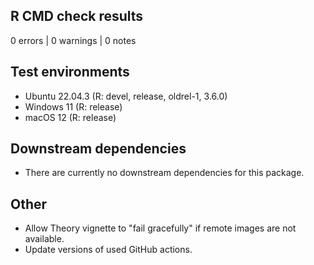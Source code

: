 ## R CMD check results

0 errors | 0 warnings | 0 notes

## Test environments

* Ubuntu 22.04.3 (R: devel, release, oldrel-1, 3.6.0)
* Windows 11 (R: release)
* macOS 12 (R: release)

## Downstream dependencies

* There are currently no downstream dependencies for this package.

## Other

* Allow Theory vignette to "fail gracefully" if remote images are not available.
* Update versions of used GitHub actions.

